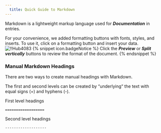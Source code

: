 ```yaml
---
  title: Quick Guide to Markdown
---
```

Markdown is a lightweight markup language used for ***Documentation*** in entries.  

For your convenience, we added formatting buttons with fonts, styles, and inserts. To use it, click on a formatting button and insert your data.  
![!!Hub4083](https://webdevolutions.azureedge.net/docs/en/hub/Hub4083.png) 
{% snippet icon.badgeNotice %} 
Click the ***Preview*** or ***Split vertically*** buttons to review the format of the document. 
{% endsnippet %}
 
### Manual Markdown Headings 

There are two ways to create manual headings with Markdown.  

The first and second levels can be created by “underlying“ the text with equal signs (=) and hyphens (-).  

First level headings  

`==================`  

Second level headings  

`-------------------`  

